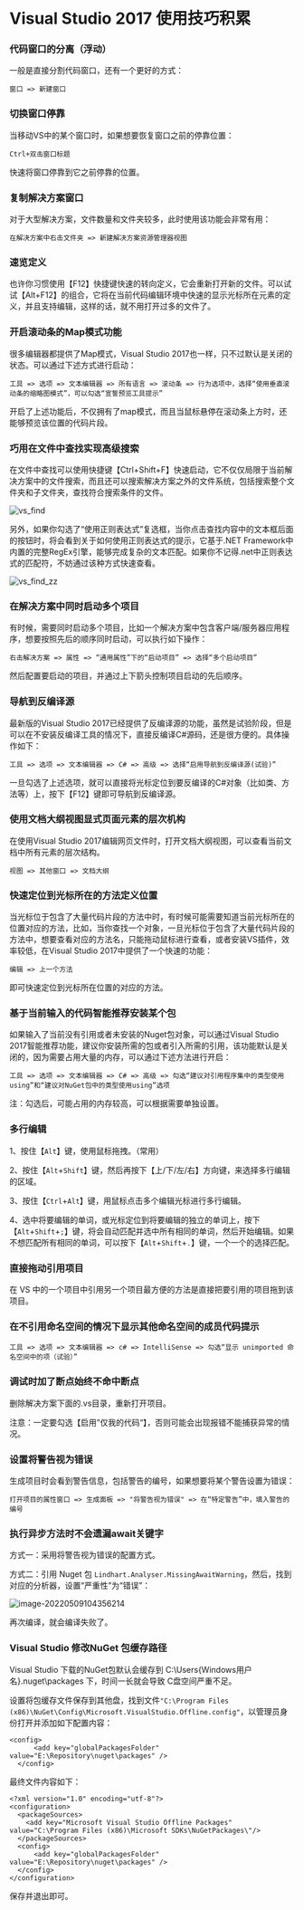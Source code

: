 # Visual Studio 2017 使用技巧积累



### 代码窗口的分离（浮动）

一般是直接分割代码窗口，还有一个更好的方式：

```
窗口 => 新建窗口
```



### 切换窗口停靠

当移动VS中的某个窗口时，如果想要恢复窗口之前的停靠位置：

```
Ctrl+双击窗口标题
```

快速将窗口停靠到它之前停靠的位置。



### 复制解决方案窗口

对于大型解决方案，文件数量和文件夹较多，此时使用该功能会非常有用：

```
在解决方案中右击文件夹 => 新建解决方案资源管理器视图
```



### 速览定义

也许你习惯使用【F12】快捷键快速的转向定义，它会重新打开新的文件。可以试试【Alt+F12】的组合，它将在当前代码编辑环境中快速的显示光标所在元素的定义，并且支持编辑，这样的话，就不用打开过多的文件了。



### 开启滚动条的Map模式功能

很多编辑器都提供了Map模式，Visual Studio 2017也一样，只不过默认是关闭的状态。可以通过下述方式进行启动：

```
工具 => 选项 => 文本编辑器 => 所有语言 => 滚动条 => 行为选项中，选择“使用垂直滚动条的缩略图模式”，可以勾选“宣誓预览工具提示”
```

开启了上述功能后，不仅拥有了map模式，而且当鼠标悬停在滚动条上方时，还能够预览该位置的代码片段。



### 巧用在文件中查找实现高级搜索

在文件中查找可以使用快捷键【Ctrl+Shift+F】快速启动，它不仅仅局限于当前解决方案中的文件搜索，而且还可以搜索解决方案之外的文件系统，包括搜索整个文件夹和子文件夹，查找符合搜索条件的文件。

![vs_find](assets/vs_find.png)

另外，如果你勾选了“使用正则表达式”复选框，当你点击查找内容中的文本框后面的按钮时，将会看到关于如何使用正则表达式的提示，它基于.NET Framework中内置的完整RegEx引擎，能够完成复杂的文本匹配。如果你不记得.net中正则表达式的匹配符，不妨通过该种方式快速查看。

![vs_find_zz](assets/vs_find_zz.jpg)





### 在解决方案中同时启动多个项目

有时候，需要同时启动多个项目，比如一个解决方案中包含客户端/服务器应用程序，想要按照先后的顺序同时启动，可以执行如下操作：

```
右击解决方案 => 属性 => “通用属性”下的“启动项目” => 选择“多个启动项目”
```

然后配置要启动的项目，并通过上下箭头控制项目启动的先后顺序。



### 导航到反编译源

最新版的Visual Studio 2017已经提供了反编译源的功能，虽然是试验阶段，但是可以在不安装反编译工具的情况下，直接反编译C#源码，还是很方便的。具体操作如下：

```
工具 => 选项 => 文本编辑器 => C# => 高级 => 选择“启用导航到反编译源(试验)”
```

一旦勾选了上述选项，就可以直接将光标定位到要反编译的C#对象（比如类、方法等）上，按下【F12】键即可导航到反编译源。



### 使用文档大纲视图显式页面元素的层次机构

在使用Visual Studio 2017编辑网页文件时，打开文档大纲视图，可以查看当前文档中所有元素的层次结构。

```
视图 => 其他窗口 => 文档大纲
```



### 快速定位到光标所在的方法定义位置

当光标位于包含了大量代码片段的方法中时，有时候可能需要知道当前光标所在的位置对应的方法，比如，当你查找一个对象，一旦光标位于包含了大量代码片段的方法中，想要查看对应的方法名，只能拖动鼠标进行查看，或者安装VS插件，效率较低，在Visual Studio 2017中提供了一个快速的功能：

```
编辑 => 上一个方法
```

即可快速定位到光标所在位置的对应的方法。



### 基于当前输入的代码智能推荐安装某个包

如果输入了当前没有引用或者未安装的Nuget包对象，可以通过Visual Studio 2017智能推荐功能，建议你安装所需的包或者引入所需的引用，该功能默认是关闭的，因为需要占用大量的内存，可以通过下述方法进行开启：

```
工具 => 选项 => 文本编辑器 => C# => 高级 => 勾选“建议对引用程序集中的类型使用using”和“建议对NuGet包中的类型使用using”选项
```

注：勾选后，可能占用的内存较高，可以根据需要单独设置。



### 多行编辑

1、按住【`Alt`】键，使用鼠标拖拽。（常用）

2、按住【`Alt`+`Shift`】键，然后再按下【上/下/左/右】方向键，来选择多行编辑的区域。

3、按住【`Ctrl`+`Alt`】键，用鼠标点击多个编辑光标进行多行编辑。

4、选中将要编辑的单词，或光标定位到将要编辑的独立的单词上，按下【`Alt`+`Shift`+`;`】键，将会自动匹配并选中所有相同的单词，然后开始编辑。如果不想匹配所有相同的单词，可以按下【`Alt`+`Shift`+`.`】键，一个一个的选择匹配。



### 直接拖动引用项目

在 VS 中的一个项目中引用另一个项目最方便的方法是直接把要引用的项目拖到该项目。



### 在不引用命名空间的情况下显示其他命名空间的成员代码提示

```
工具 => 选项 => 文本编辑器 => c# => IntelliSense => 勾选“显示 unimported 命名空间中的项（试验）”
```



### 调试时加了断点始终不命中断点

删除解决方案下面的.vs目录，重新打开项目。

注意：一定要勾选【启用”仅我的代码“】，否则可能会出现报错不能捕获异常的情况。



### 设置将警告视为错误

生成项目时会看到警告信息，包括警告的编号，如果想要将某个警告设置为错误：

```
打开项目的属性窗口 => 生成面板 => "将警告视为错误" => 在“特定警告”中，填入警告的编号
```



### 执行异步方法时不会遗漏await关键字

方式一：采用将警告视为错误的配置方式。

方式二：引用 Nuget 包 `Lindhart.Analyser.MissingAwaitWarning`，然后，找到对应的分析器，设置“严重性”为“错误”：

![image-20220509104356214](assets/image-20220509104356214.png)

再次编译，就会编译失败了。



### Visual Studio 修改NuGet 包缓存路径

Visual Studio 下载的NuGet包默认会缓存到 C:\Users{Windows用户名}.nuget\packages 下，时间一长就会导致 C盘空间严重不足。

设置将包缓存文件保存到其他盘，找到文件`"C:\Program Files (x86)\NuGet\Config\Microsoft.VisualStudio.Offline.config"`，以管理员身份打开并添加如下配置内容：

```
<config>
      <add key="globalPackagesFolder" value="E:\Repository\nuget\packages" />
  </config>
```

最终文件内容如下：

```
<?xml version="1.0" encoding="utf-8"?>
<configuration>
  <packageSources>
    <add key="Microsoft Visual Studio Offline Packages" value="C:\Program Files (x86)\Microsoft SDKs\NuGetPackages\"/>
  </packageSources>
  <config>
      <add key="globalPackagesFolder" value="E:\Repository\nuget\packages" />
  </config>
</configuration>
```

保存并退出即可。
